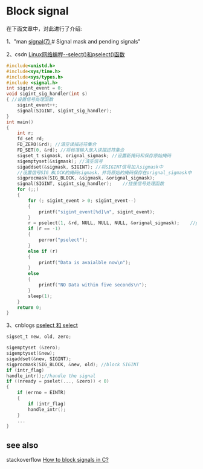 # Block signal

在下面文章中，对此进行了介绍:

1、"man [signal(7) ](http://man7.org/linux/man-pages/man7/signal.7.html) # Signal mask and pending signals"

2、csdn [Linux网络编程--select()和pselect()函数](https://blog.csdn.net/hnlyyk/article/details/48346227)

```C
#include<unistd.h>
#include<sys/time.h>
#include<sys/types.h>
#include <signal.h>
int sigint_event = 0;
void sigint_sig_handler(int s)
{ //设置信号处理函数
	sigint_event++;
	signal(SIGINT, sigint_sig_handler);
}
int main()
{
	int r;
	fd_set rd;
	FD_ZERO(&rd); //清空读描述符集合
	FD_SET(0, &rd); //将标准输入放入读描述符集合
	sigset_t sigmask, orignal_sigmask; //设置新掩码和保存原始掩码
	sigemptyset(&sigmask); //清空信号
	sigaddset(&sigmask, SIGINT); //将SIGINT信号加入sigmask中
	//设置信号SIG_BLOCK的掩码sigmask，并将原始的掩码保存在orignal_sigmask中
	sigprocmask(SIG_BLOCK, &sigmask, &orignal_sigmask);
	signal(SIGINT, sigint_sig_handler);    //挂接信号处理函数
	for (;;)
	{
		for (; sigint_event > 0; sigint_event--)
		{
			printf("sigint_event[%d]\n", sigint_event);
		}
		r = pselect(1, &rd, NULL, NULL, NULL, &orignal_sigmask);    //pselect函数IO复用
		if (r == -1)
		{
			perror("pselect");
		}
		else if (r)
		{
			printf("Data is avaialble now\n");
		}
		else
		{
			printf("NO Data within five seconds\n");
		}
		sleep(1);
	}
	return 0;
}

```

3、cnblogs [pselect 和 select](https://www.cnblogs.com/diegodu/p/3988103.html)

```C
sigset_t new, old, zero;

sigemptyset (&zero);
sigemptyset(&new);
sigaddset(&new, SIGINT);
sigprocmask(SIG_BLOCK, &new, old); //block SIGINT
if (intr_flag)
handle_intr();//handle the signal
if ((nready = pselet(..., &zero)) < 0)
{
	if (errno = EINTR)
	{
		if (intr_flag)
		handle_intr();
	}
	...
}
```



## see also

stackoverflow [How to block signals in C?](https://stackoverflow.com/questions/13481186/how-to-block-signals-in-c)
